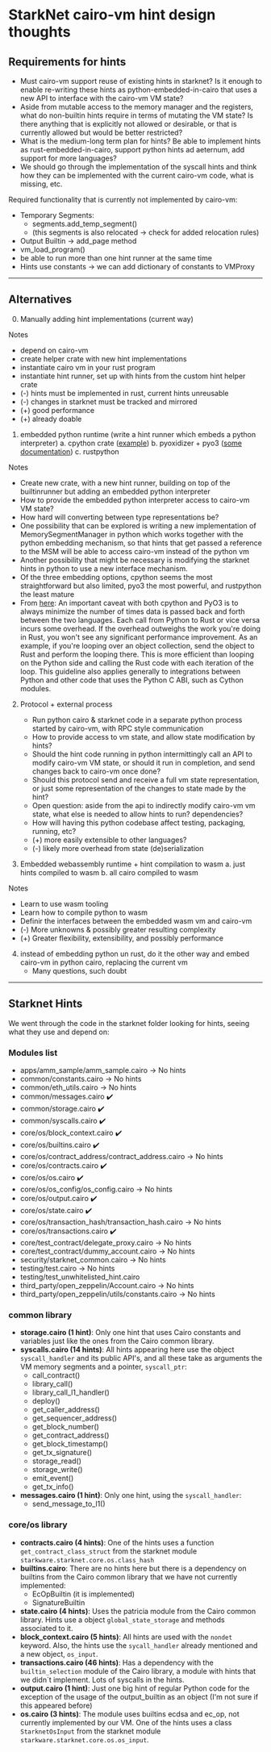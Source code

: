 # StarkNet cairo-vm hint design thoughts

## Requirements for hints
- Must cairo-vm support reuse of existing hints in starknet? Is it enough to enable re-writing these hints as python-embedded-in-cairo that uses a new API to interface with the cairo-vm VM state?
- Aside from mutable access to the memory manager and the registers, what do non-builtin hints require in terms of mutating the VM state? Is there anything that is explicitly not allowed or desirable, or that is currently allowed but would be better restricted?
- What is the medium-long term plan for hints? Be able to implement hints as rust-embedded-in-cairo, support python hints ad aeternum, add support for more languages?
- We should go through the implementation of the syscall hints and think how they can be implemented with the current cairo-vm code, what is missing, etc.

Required functionality that is currently not implemented by cairo-vm:
- Temporary Segments: 
  - segments.add_temp_segment()
  - (this segments is also relocated -> check for added relocation rules)
- Output Builtin -> add_page method
- vm_load_program()
- be able to run more than one hint runner at the same time
- Hints use constants -> we can add dictionary of constants to VMProxy

---

## Alternatives
0. Manually adding hint implementations (current way)

Notes
- depend on cairo-vm
- create helper crate with new hint implementations
- instantiate cairo vm in your rust program
- instantiate hint runner, set up with hints from the custom hint helper crate
- (-) hints must be implemented in rust, current hints unreusable
- (-) changes in starknet must be tracked and mirrored
- (+) good performance
- (+) already doable

1. embedded python runtime (write a hint runner which embeds a python interpreter)
    a. cpython crate ([example](https://github.com/dgrunwald/rust-cpython#example-program-displaying-the-value-of-sysversion))
    b. pyoxidizer + pyo3 ([some documentation](https://pyoxidizer.readthedocs.io/en/stable/pyoxidizer_overview.html#how-it-works))
    c. rustpython

Notes
- Create new crate, with a new hint runner, building on top of the builtinrunner but adding an embedded python interpreter
- How to provide the embedded python interpreter access to cairo-vm VM state?
- How hard will converting between type representations be? 
- One possibility that can be explored is writing a new implementation of MemorySegmentManager in python which works together with the python embedding mechanism, so that hints that get passed a reference to the MSM will be able to access cairo-vm instead of the python vm
- Another possibility that might be necessary is modifying the starknet hints in python to use a new interface mechanism.
- Of the three embedding options, cpython seems the most straightforward but also limited, pyo3 the most powerful, and rustpython the least mature
- From [here](https://www.infoworld.com/article/3664124/how-to-use-rust-with-python-and-python-with-rust.html):
      An important caveat with both cpython and PyO3 is to always minimize the number of times data is passed back and forth between the two languages.
      Each call from Python to Rust or vice versa incurs some overhead.
      If the overhead outweighs the work you're doing in Rust, you won't see any significant performance improvement.
      As an example, if you're looping over an object collection, send the object to Rust and perform the looping there.
      This is more efficient than looping on the Python side and calling the Rust code with each iteration of the loop.
      This guideline also applies generally to integrations between Python and other code that uses the Python C ABI, such as Cython modules.

2. Protocol + external process
    - Run python cairo & starknet code in a separate python process started by cairo-vm, with RPC style communication
	- How to provide access to vm state, and allow state modification by hints?
	- Should the hint code running in python intermittingly call an API to modify cairo-vm VM state, or should it run in completion, and send changes back to cairo-vm once done?
	- Should this protocol send and receive a full vm state representation, or just some representation of the changes to state made by the hint?
	- Open question: aside from the api to indirectly modify cairo-vm vm state, what else is needed to allow hints to run? dependencies?
	- How will having this python codebase affect testing, packaging, running, etc?
	- (+) more easily extensible to other languages?
	- (-) likely more overhead from state (de)serialization

3. Embedded webassembly runtime + hint compilation to wasm
    a. just hints compiled to wasm
    b. all cairo compiled to wasm

Notes
- Learn to use wasm tooling
- Learn how to compile python to wasm
- Definir the interfaces between the embedded wasm vm and cairo-vm
- (-) More unknowns & possibly greater resulting complexity
- (+) Greater flexibility, extensibility, and possibly performance

4. instead of embedding python un rust, do it the other way and embed cairo-vm in python cairo, replacing the current vm
     - Many questions, such doubt

---
## Starknet Hints

We went through the code in the starknet folder looking for hints, seeing what they use and depend on: 

### Modules list
* apps/amm_sample/amm_sample.cairo -> No hints
* common/constants.cairo -> No hints
* common/eth_utils.cairo -> No hints
* common/messages.cairo :heavy_check_mark: 
* common/storage.cairo :heavy_check_mark:
* common/syscalls.cairo :heavy_check_mark:
* core/os/block_context.cairo :heavy_check_mark:
* core/os/builtins.cairo :heavy_check_mark:
* core/os/contract_address/contract_address.cairo -> No hints
* core/os/contracts.cairo :heavy_check_mark:
* core/os/os.cairo :heavy_check_mark:
* core/os/os_config/os_config.cairo -> No hints
* core/os/output.cairo :heavy_check_mark:
* core/os/state.cairo :heavy_check_mark:
* core/os/transaction_hash/transaction_hash.cairo -> No hints
* core/os/transactions.cairo :heavy_check_mark:
* core/test_contract/delegate_proxy.cairo -> No hints
* core/test_contract/dummy_account.cairo -> No hints
* security/starknet_common.cairo -> No hints
* testing/test.cairo -> No hints
* testing/test_unwhitelisted_hint.cairo
* third_party/open_zeppelin/Account.cairo -> No hints
* third_party/open_zeppelin/utils/constants.cairo -> No hints

### common library
* **storage.cairo (1 hint)**: Only one hint that uses Cairo constants and variables just like the ones from the Cairo common library.
* **syscalls.cairo (14 hints)**: All hints appearing here use the object `syscall_handler` and its public API's, and all these take as arguments the VM memory segments and a pointer, `syscall_ptr`:
    * call_contract()
    * library_call()
    * library_call_l1_handler()
    * deploy()
    * get_caller_address()
    * get_sequencer_address()
    * get_block_number()
    * get_contract_address()
    * get_block_timestamp()
    * get_tx_signature()
    * storage_read()
    * storage_write()
    * emit_event()
    * get_tx_info()
* **messages.cairo (1 hint)**: Only one hint, using the `syscall_handler`:
    * send_message_to_l1()

### core/os library
* **contracts.cairo (4 hints)**: One of the hints uses a function `get_contract_class_struct` from the starknet module `starkware.starknet.core.os.class_hash` 
* **builtins.cairo**: There are no hints here but there is a dependency on builtins from the Cairo common library that we have not currently implemented:
    * EcOpBuiltin (it is implemented)
    * SignatureBuiltin
* **state.cairo (4 hints)**: Uses the patricia module from the Cairo common library. Hints use a object `global_state_storage` and methods associated to it.
* **block_context.cairo (5 hints)**: All hints are used with the `nondet` keyword. Also, the hints use the `sycall_handler` already mentioned and a new object, `os_input`.
* **transactions.cairo (46 hints)**: Has a dependency with the `builtin_selection` module of the Cairo library, a module with hints that we didn´t implement. Lots of syscalls in the hints.
* **output.cairo (1 hint)**: Just one big hint of regular Python code for the exception of the usage of the output_builtin as an object (I'm not sure if this appeared before)
* **os.cairo (3 hints)**: The module uses builtins ecdsa and ec_op, not currently implemented by our VM. One of the hints uses a class `StarknetOsInput` from the starknet module `starkware.starknet.core.os.os_input`.

